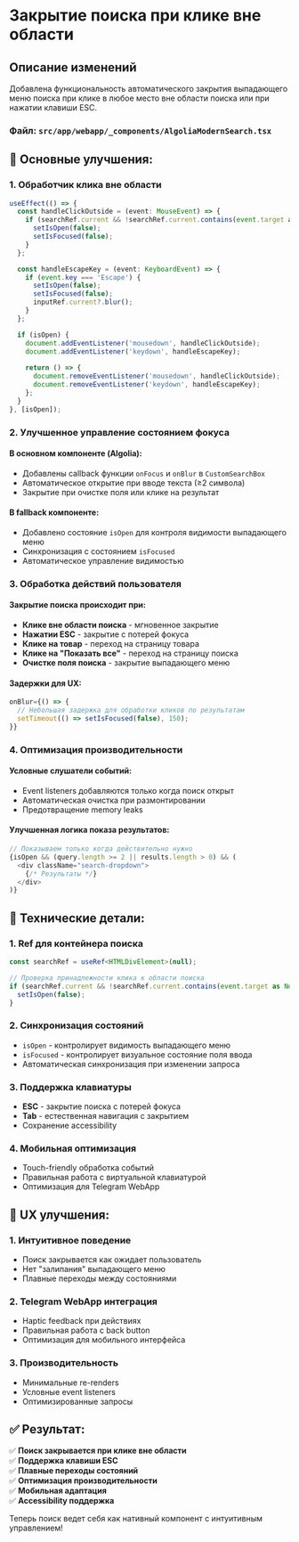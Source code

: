 # Закрытие поиска при клике вне области

## Описание изменений

Добавлена функциональность автоматического закрытия выпадающего меню поиска при клике в любое место вне области поиска или при нажатии клавиши ESC.

### Файл: `src/app/webapp/_components/AlgoliaModernSearch.tsx`

## 🎯 Основные улучшения:

### 1. **Обработчик клика вне области**
```typescript
useEffect(() => {
  const handleClickOutside = (event: MouseEvent) => {
    if (searchRef.current && !searchRef.current.contains(event.target as Node)) {
      setIsOpen(false);
      setIsFocused(false);
    }
  };

  const handleEscapeKey = (event: KeyboardEvent) => {
    if (event.key === 'Escape') {
      setIsOpen(false);
      setIsFocused(false);
      inputRef.current?.blur();
    }
  };

  if (isOpen) {
    document.addEventListener('mousedown', handleClickOutside);
    document.addEventListener('keydown', handleEscapeKey);
    
    return () => {
      document.removeEventListener('mousedown', handleClickOutside);
      document.removeEventListener('keydown', handleEscapeKey);
    };
  }
}, [isOpen]);
```

### 2. **Улучшенное управление состоянием фокуса**

#### В основном компоненте (Algolia):
- Добавлены callback функции `onFocus` и `onBlur` в `CustomSearchBox`
- Автоматическое открытие при вводе текста (≥2 символа)
- Закрытие при очистке поля или клике на результат

#### В fallback компоненте:
- Добавлено состояние `isOpen` для контроля видимости выпадающего меню
- Синхронизация с состоянием `isFocused`
- Автоматическое управление видимостью

### 3. **Обработка действий пользователя**

#### Закрытие поиска происходит при:
- **Клике вне области поиска** - мгновенное закрытие
- **Нажатии ESC** - закрытие с потерей фокуса
- **Клике на товар** - переход на страницу товара
- **Клике на "Показать все"** - переход на страницу поиска
- **Очистке поля поиска** - закрытие выпадающего меню

#### Задержки для UX:
```typescript
onBlur={() => {
  // Небольшая задержка для обработки кликов по результатам
  setTimeout(() => setIsFocused(false), 150);
}}
```

### 4. **Оптимизация производительности**

#### Условные слушатели событий:
- Event listeners добавляются только когда поиск открыт
- Автоматическая очистка при размонтировании
- Предотвращение memory leaks

#### Улучшенная логика показа результатов:
```typescript
// Показываем только когда действительно нужно
{isOpen && (query.length >= 2 || results.length > 0) && (
  <div className="search-dropdown">
    {/* Результаты */}
  </div>
)}
```

## 🔧 Технические детали:

### 1. **Ref для контейнера поиска**
```typescript
const searchRef = useRef<HTMLDivElement>(null);

// Проверка принадлежности клика к области поиска
if (searchRef.current && !searchRef.current.contains(event.target as Node)) {
  setIsOpen(false);
}
```

### 2. **Синхронизация состояний**
- `isOpen` - контролирует видимость выпадающего меню
- `isFocused` - контролирует визуальное состояние поля ввода
- Автоматическая синхронизация при изменении запроса

### 3. **Поддержка клавиатуры**
- **ESC** - закрытие поиска с потерей фокуса
- **Tab** - естественная навигация с закрытием
- Сохранение accessibility

### 4. **Мобильная оптимизация**
- Touch-friendly обработка событий
- Правильная работа с виртуальной клавиатурой
- Оптимизация для Telegram WebApp

## 🎨 UX улучшения:

### 1. **Интуитивное поведение**
- Поиск закрывается как ожидает пользователь
- Нет "залипания" выпадающего меню
- Плавные переходы между состояниями

### 2. **Telegram WebApp интеграция**
- Haptic feedback при действиях
- Правильная работа с back button
- Оптимизация для мобильного интерфейса

### 3. **Производительность**
- Минимальные re-renders
- Условные event listeners
- Оптимизированные запросы

## ✅ Результат:

✅ **Поиск закрывается при клике вне области**  
✅ **Поддержка клавиши ESC**  
✅ **Плавные переходы состояний**  
✅ **Оптимизация производительности**  
✅ **Мобильная адаптация**  
✅ **Accessibility поддержка**

Теперь поиск ведет себя как нативный компонент с интуитивным управлением!